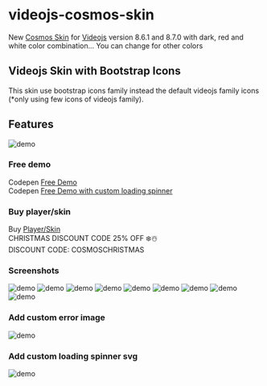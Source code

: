# videojs-cosmos-skin
New [Cosmos Skin](https://ko-fi.com/s/805051ae2a) for [Videojs](https://videojs.com/) version 8.6.1 and 8.7.0 with dark, red and white color combination... You can change for other colors<br>

## Videojs Skin with Bootstrap Icons
This skin use bootstrap icons family instead the default videojs family icons (*only using few icons of videojs family).

## Features
![demo](https://raw.githubusercontent.com/EmilioSG11/videojs-cosmos-skin/main/images/features.png)

### Free demo
Codepen [Free Demo](https://codepen.io/emiliosg11/pen/VwqKYBK) <br>
Codepen [Free Demo with custom loading spinner](https://codepen.io/emiliosg11/pen/wvNZyOL) 

### Buy player/skin 
Buy [Player/Skin](https://ko-fi.com/s/805051ae2a) <br>
CHRISTMAS DISCOUNT CODE 25% OFF ❄️☃️ <br>
DISCOUNT CODE: COSMOSCHRISTMAS

### Screenshots
![demo](https://raw.githubusercontent.com/EmilioSG11/videojs-cosmos-skin/main/images/screenshot1.jpg)
![demo](https://raw.githubusercontent.com/EmilioSG11/videojs-cosmos-skin/main/images/screenshot2.jpg)
![demo](https://raw.githubusercontent.com/EmilioSG11/videojs-cosmos-skin/main/images/screenshot3.jpg)
![demo](https://raw.githubusercontent.com/EmilioSG11/videojs-cosmos-skin/main/images/screenshot4.jpg)
![demo](https://raw.githubusercontent.com/EmilioSG11/videojs-cosmos-skin/main/images/screenshot5.jpg)
![demo](https://raw.githubusercontent.com/EmilioSG11/videojs-cosmos-skin/main/images/screenshot6.jpg)
![demo](https://raw.githubusercontent.com/EmilioSG11/videojs-cosmos-skin/main/images/screenshot7.jpg)
![demo](https://raw.githubusercontent.com/EmilioSG11/videojs-cosmos-skin/main/images/screenshot8.jpg)
![demo](https://raw.githubusercontent.com/EmilioSG11/videojs-cosmos-skin/main/images/screenshot9.jpg)

### Add custom error image
![demo](https://raw.githubusercontent.com/EmilioSG11/videojs-cosmos-skin/main/images/error-display.jpg)

### Add custom loading spinner svg
![demo](https://raw.githubusercontent.com/EmilioSG11/videojs-cosmos-skin/main/images/custom-loading-spinner.jpg)
